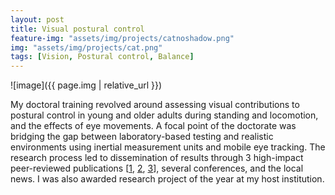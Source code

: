 ```yaml
---
layout: post
title: Visual postural control
feature-img: "assets/img/projects/catnoshadow.png"
img: "assets/img/projects/cat.png"
tags: [Vision, Postural control, Balance]
---
```


![image]({{ page.img | relative_url }})

My doctoral training revolved around assessing visual contributions to postural control in young 
and older adults during standing and locomotion, and the effects of eye movements. A focal point 
of the doctorate was bridging the gap between laboratory-based testing and realistic environments 
using inertial measurement units and mobile eye tracking. The research process led to dissemination 
of results through 3 high-impact peer-reviewed publications 
[[1](https://www.frontiersin.org/articles/10.3389/fnagi.2016.00216/full), [2](https://link.springer.com/article/10.1007/s00221-017-4996-2), [3](https://pubmed.ncbi.nlm.nih.gov/29689345/)], several conferences, and the local news. 
I was also awarded research project of the year at my host institution.

